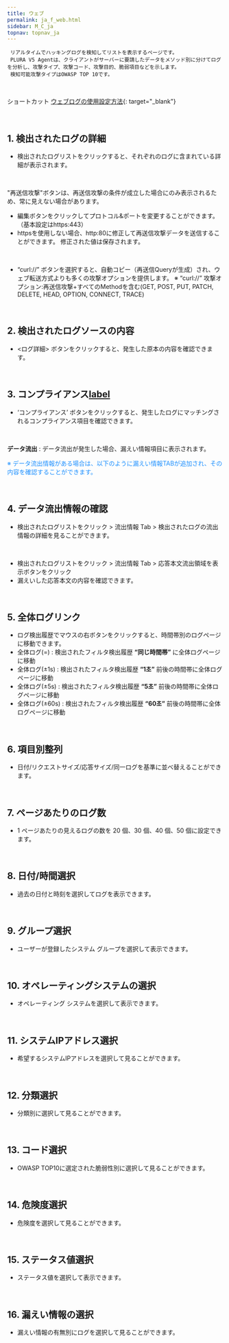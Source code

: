 ```yaml
---
title: ウェブ
permalink: ja_f_web.html
sidebar: M_C_ja
topnav: topnav_ja
---
```


     リアルタイムでハッキングログを検知してリストを表示するページです。
     PLURA V5 Agentは、クライアントがサーバーに要請したデータをメソッド別に分けてログを分析し、攻撃タイプ、攻撃コード、攻撃目的、脆弱項目などを示します。
     検知可能攻撃タイプはOWASP TOP 10です。 

<br />

ショートカット  [ウェブログの使用設定方法](https://qubitsec.github.io/ja_system_weblog.html){: target="_blank"}

<br />

## 1. 検出されたログの詳細
- 検出されたログリストをクリックすると、それぞれのログに含まれている詳細が表示されます。

<!-- [![image](/docs/images/Manual/common/filter/web/1.png){: width="800" }](/docs/images/Manual/common/filter/web/1.png){: target="_blank"}-->

<br />

 "再送信攻撃"ボタンは、再送信攻撃の条件が成立した場合にのみ表示されるため、常に見えない場合があります。

- 編集ボタンをクリックしてプロトコル&ポートを変更することができます。（基本設定はhttps:443）
- httpsを使用しない場合、http:80に修正して再送信攻撃データを送信することができます。 修正された値は保存されます。

<!-- [![image](/docs/images/Manual/common/filter/web/2.png)](/docs/images/Manual/common/filter/web/2.png){: target="_blank"}-->

<br />

- “curl://” ボタンを選択すると、自動コピー（再送信Queryが生成）され、ウェブ転送方式よりも多くの攻撃オプションを提供します。
※ “curl://” 攻撃オプション:再送信攻撃+すべてのMethodを含む(GET, POST, PUT, PATCH, DELETE, HEAD, OPTION, CONNECT, TRACE)

<br />

## 2. 検出されたログソースの内容
- <ログ詳細> ボタンをクリックすると、発生した原本の内容を確認できます。

<!-- [![image](/docs/images/Manual/common/filter/web/3.png){: width="800" }](/docs/images/Manual/common/filter/web/3.png){: target="_blank"}-->

<br />

## 3. コンプライアンス[label](https://gw.namutech.co.kr/gw/userMain.do)
- ‘コンプライアンス’ ボタンをクリックすると、発生したログにマッチングされるコンプライアンス項目を確認できます。

<!-- [![image](/docs/images/Manual/common/filter/web/4.png){: width="800" }](/docs/images/Manual/common/filter/web/4.png){: target="_blank"}-->


<br />

**データ流出** : データ流出が発生した場合、漏えい情報項目に表示されます。

<!-- [![image](/docs/images/Manual/common/filter/web/5.png){: width="800" }](/docs/images/Manual/common/filter/web/5.png){: target="_blank"}-->

<font color='dodgerblue'> ※ データ流出情報がある場合は、以下のように漏えい情報TABが追加され、その内容を確認することができます。 </font>

<br />

## 4. データ流出情報の確認
- 検出されたログリストをクリック > 流出情報 Tab > 検出されたログの流出情報の詳細を見ることができます。

<!-- [![image](/docs/images/Manual/common/filter/web/6.png){: width="800" }](/docs/images/Manual/common/filter/web/6.png){: target="_blank"}-->

<br />

- 検出されたログリストをクリック > 流出情報 Tab > 応答本文流出領域を表示ボタンをクリック
- 漏えいした応答本文の内容を確認できます。

<!-- [![image](/docs/images/Manual/common/filter/web/7.png){: width="800" }](/docs/images/Manual/common/filter/web/7.png){: target="_blank"}-->

<br />

## 5. 全体ログリンク
- ログ検出履歴でマウスの右ボタンをクリックすると、時間帯別のログページに移動できます。
- 全体ログ(=) : 検出されたフィルタ検出履歴 **“同じ時間帯”** に全体ログページに移動
- 全体ログ(±1s) : 検出されたフィルタ検出履歴 **“1초”** 前後の時間帯に全体ログページに移動
- 全体ログ(±5s) : 検出されたフィルタ検出履歴 **“5초”** 前後の時間帯に全体ログページに移動
- 全体ログ(±60s) : 検出されたフィルタ検出履歴 **“60초”** 前後の時間帯に全体ログページに移動

<!-- [![image](/docs/images/Manual/common/filter/web/8.png){: width="800" }](/docs/images/Manual/common/filter/web/8.png){: target="_blank"}-->

<br />

## 6. 項目別整列
- 日付/リクエストサイズ/応答サイズ/同一ログを基準に並べ替えることができます。

<!-- [![image](/docs/images/Manual/common/filter/web/9.png){: width="800" }](/docs/images/Manual/common/filter/web/9.png){: target="_blank"}-->
 
<br />

## 7. ページあたりのログ数
- 1 ページあたりの見えるログの数を 20 個、30 個、40 個、50 個に設定できます。

<!-- [![image](/docs/images/Manual/common/filter/web/10.png){: width="800" }](/docs/images/Manual/common/filter/web/10.png){: target="_blank"}-->

<br />

## 8. 日付/時間選択
- 過去の日付と時刻を選択してログを表示できます。

 <!-- [![image](/docs/images/Manual/common/filter/web/11.png){: width="800" }](/docs/images/Manual/common/filter/web/11.png){: target="_blank"}-->

<br />

## 9. グループ選択
- ユーザーが登録したシステム グループを選択して表示できます。

<!-- [![image](/docs/images/Manual/common/filter/web/12.png){: width="800" }](/docs/images/Manual/common/filter/web/12.png){: target="_blank"}-->

<br />

## 10. オペレーティングシステムの選択
- オペレーティング システムを選択して表示できます。

<!-- [![image](/docs/images/Manual/common/filter/web/13.png){: width="800" }](/docs/images/Manual/common/filter/web/13.png){: target="_blank"}-->

<br />

## 11. システムIPアドレス選択
- 希望するシステムIPアドレスを選択して見ることができます。

<!-- [![image](/docs/images/Manual/common/filter/web/14.png){: width="800" }](/docs/images/Manual/common/filter/web/14.png){: target="_blank"}-->
 
<br />

## 12. 分類選択
- 分類別に選択して見ることができます。

<!-- [![image](/docs/images/Manual/common/filter/web/15.png){: width="800" }](/docs/images/Manual/common/filter/web/15.png){: target="_blank"}-->
 
<br />

## 13. コード選択
- OWASP TOP10に選定された脆弱性別に選択して見ることができます。

<!-- [![image](/docs/images/Manual/common/filter/web/16.png){: width="800" }](/docs/images/Manual/common/filter/web/16.png){: target="_blank"}-->
 
<br />

## 14. 危険度選択
- 危険度を選択して見ることができます。

<!-- [![image](/docs/images/Manual/common/filter/web/17.png){: width="800" }](/docs/images/Manual/common/filter/web/17.png){: target="_blank"}-->
 
<br />

## 15. ステータス値選択
- ステータス値を選択して表示できます。


 <!-- [![image](/docs/images/Manual/common/filter/web/18.png){: width="800" }](/docs/images/Manual/common/filter/web/18.png){: target="_blank"}-->

<br />

## 16. 漏えい情報の選択
- 漏えい情報の有無別にログを選択して見ることができます。

<!-- [![image](/docs/images/Manual/common/filter/web/19.png){: width="800" }](/docs/images/Manual/common/filter/web/19.png){: target="_blank"}-->
 